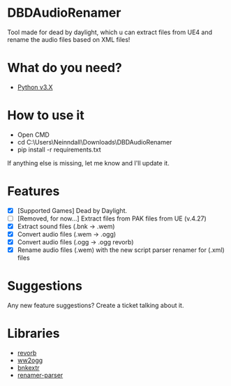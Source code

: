 # DBDAudioRenamer
Tool made for dead by daylight, which u can extract files from UE4 and rename the audio files based on XML files!

# What do you need?
- [Python v3.X](https://www.python.org/ftp/python/3.10.0/python-3.10.0-amd64.exe)

# How to use it

- Open CMD
- cd C:\Users\Neinndall\Downloads\DBDAudioRenamer
- pip install -r requirements.txt

If anything else is missing, let me know and I'll update it.

# Features
- [X] [Supported Games] Dead by Daylight.
- [ ] [Removed, for now...] Extract files from PAK files from UE (v.4.27)
- [X] Extract sound files (.bnk -> .wem)
- [X] Convert audio files (.wem -> .ogg) 
- [X] Convert audio files (.ogg -> .ogg revorb)
- [X] Rename audio files (.wem) with the new script parser renamer for (.xml) files

# Suggestions
Any new feature suggestions? Create a ticket talking about it.

# Libraries
- [revorb](https://github.com/ItsBranK/ReVorb)
- [ww2ogg](https://github.com/hcs64/ww2ogg)
- [bnkextr](https://github.com/eXpl0it3r/bnkextr)
- [renamer-parser](https://github.com/Neinndall/renamer-parser)
